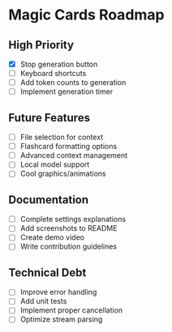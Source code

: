 # Magic Cards Roadmap

## High Priority
- [x] Stop generation button
- [ ] Keyboard shortcuts
- [ ] Add token counts to generation
- [ ] Implement generation timer

## Future Features
- [ ] File selection for context
- [ ] Flashcard formatting options
- [ ] Advanced context management
- [ ] Local model support
- [ ] Cool graphics/animations

## Documentation
- [ ] Complete settings explanations
- [ ] Add screenshots to README
- [ ] Create demo video
- [ ] Write contribution guidelines

## Technical Debt
- [ ] Improve error handling
- [ ] Add unit tests
- [ ] Implement proper cancellation
- [ ] Optimize stream parsing
